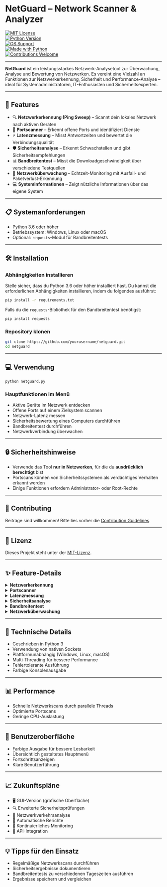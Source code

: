 
# NetGuard – Network Scanner & Analyzer

[![MIT License](https://img.shields.io/badge/license-MIT-green.svg)](LICENSE)  
[![Python Version](https://img.shields.io/badge/python-3.6%2B-blue.svg)](https://www.python.org/downloads/)  
[![OS Support](https://img.shields.io/badge/platform-Windows%20%7C%20Linux%20%7C%20macOS-lightgrey.svg)](#)  
[![Made with Python](https://img.shields.io/badge/made%20with-Python-3776AB.svg)](#)  
[![Contributions Welcome](https://img.shields.io/badge/contributions-welcome-brightgreen.svg)](#)

---

**NetGuard** ist ein leistungsstarkes Netzwerk-Analysetool zur Überwachung, Analyse und Bewertung von Netzwerken. Es vereint eine Vielzahl an Funktionen zur Netzwerkerkennung, Sicherheit und Performance-Analyse – ideal für Systemadministratoren, IT-Enthusiasten und Sicherheitsexperten.

---

## 🚀 Features

- 🔍 **Netzwerkerkennung (Ping Sweep)** – Scannt dein lokales Netzwerk nach aktiven Geräten  
- 🔐 **Portscanner** – Erkennt offene Ports und identifiziert Dienste  
- ⚡ **Latenzmessung** – Misst Antwortzeiten und bewertet die Verbindungsqualität  
- 🛡️ **Sicherheitsanalyse** – Erkennt Schwachstellen und gibt Sicherheitsempfehlungen  
- 📊 **Bandbreitentest** – Misst die Downloadgeschwindigkeit über verschiedene Testquellen  
- 📡 **Netzwerküberwachung** – Echtzeit-Monitoring mit Ausfall- und Paketverlust-Erkennung  
- 💻 **Systeminformationen** – Zeigt nützliche Informationen über das eigene System  

---

## 📋 Systemanforderungen

- Python 3.6 oder höher  
- Betriebssystem: Windows, Linux oder macOS  
- Optional: `requests`-Modul für Bandbreitentests  

---

## 🛠️ Installation

### Abhängigkeiten installieren

Stelle sicher, dass du Python 3.6 oder höher installiert hast. Du kannst die erforderlichen Abhängigkeiten installieren, indem du folgendes ausführst:

```bash
pip install -r requirements.txt
```

Falls du die `requests`-Bibliothek für den Bandbreitentest benötigst:

```bash
pip install requests
```

### Repository klonen

```bash
git clone https://github.com/yourusername/netguard.git
cd netguard
```

---

## 💻 Verwendung

```bash
python netguard.py
```

### Hauptfunktionen im Menü

- Aktive Geräte im Netzwerk entdecken  
- Offene Ports auf einem Zielsystem scannen  
- Netzwerk-Latenz messen  
- Sicherheitsbewertung eines Computers durchführen  
- Bandbreitentest durchführen  
- Netzwerkverbindung überwachen  

---

## 🔒 Sicherheitshinweise

- Verwende das Tool **nur in Netzwerken**, für die du **ausdrücklich berechtigt** bist  
- Portscans können von Sicherheitssystemen als verdächtiges Verhalten erkannt werden  
- Einige Funktionen erfordern Administrator- oder Root-Rechte  

---

## 🤝 Contributing

Beiträge sind willkommen! Bitte lies vorher die [Contribution Guidelines](CONTRIBUTING.md).  

---

## 📝 Lizenz

Dieses Projekt steht unter der [MIT-Lizenz](LICENSE).

---

## ✨ Feature-Details

<details>
<summary><strong>Netzwerkerkennung</strong></summary>

- Erkennt aktive Geräte im lokalen IPv4-Netz  
- Multi-Threading für hohe Geschwindigkeit  

</details>

<details>
<summary><strong>Portscanner</strong></summary>

- Konfigurierbare Portbereiche  
- Erkennt gängige Dienste  

</details>

<details>
<summary><strong>Latenzmessung</strong></summary>

- Misst min./max./durchschn. Ping  
- Verbindungsqualität wird analysiert  

</details>

<details>
<summary><strong>Sicherheitsanalyse</strong></summary>

- Erkennt unsichere Dienste  
- Gibt Empfehlungen zur Absicherung  

</details>

<details>
<summary><strong>Bandbreitentest</strong></summary>

- Testet Downloadgeschwindigkeit mit verschiedenen Quellen  
- Durchschnittsbandbreite wird berechnet  

</details>

<details>
<summary><strong>Netzwerküberwachung</strong></summary>

- Echtzeitverbindungsüberwachung  
- Erkennung von Ausfällen und Paketverlusten  

</details>

---

## 🔧 Technische Details

- Geschrieben in Python 3  
- Verwendung von nativen Sockets  
- Plattformunabhängig (Windows, Linux, macOS)  
- Multi-Threading für bessere Performance  
- Fehlertolerante Ausführung  
- Farbige Konsolenausgabe  

---

## 📊 Performance

- Schnelle Netzwerkscans durch parallele Threads  
- Optimierte Portscans  
- Geringe CPU-Auslastung  

---

## 🎨 Benutzeroberfläche

- Farbige Ausgabe für bessere Lesbarkeit  
- Übersichtlich gestaltetes Hauptmenü  
- Fortschrittsanzeigen  
- Klare Benutzerführung  

---

## 📈 Zukunftspläne

- 🖥️ GUI-Version (grafische Oberfläche)  
- 🔍 Erweiterte Sicherheitsprüfungen  
- 📡 Netzwerkverkehrsanalyse  
- 📄 Automatische Berichte  
- 🔄 Kontinuierliches Monitoring  
- 🔌 API-Integration  

---

## 💡 Tipps für den Einsatz

- Regelmäßige Netzwerkscans durchführen  
- Sicherheitsergebnisse dokumentieren  
- Bandbreitentests zu verschiedenen Tageszeiten ausführen  
- Ergebnisse speichern und vergleichen
